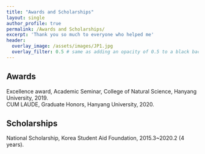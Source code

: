 ```yaml
---
title: "Awards and Scholarships"
layout: single
author_profile: true
permalink: /Awards and Scholarships/
excerpt: 'Thank you so much to everyone who helped me'
header:
  overlay_image: /assets/images/JP1.jpg
  overlay_filter: 0.5 # same as adding an opacity of 0.5 to a black background
---
```


## Awards

Excellence award, Academic Seminar, College of Natural Science, Hanyang University, 2019.
<br>
CUM LAUDE, Graduate Honors, Hanyang University, 2020.


## Scholarships

National Scholarship, Korea Student Aid Foundation, 2015.3~2020.2 (4 years).